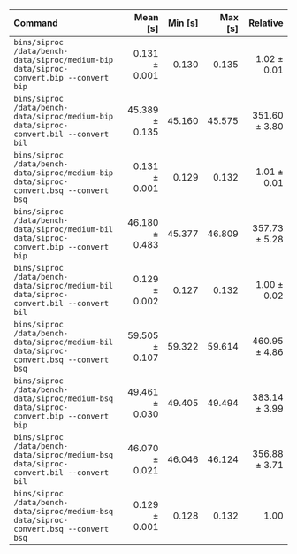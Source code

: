 | Command | Mean [s] | Min [s] | Max [s] | Relative |
|:---|---:|---:|---:|---:|
| `bins/siproc /data/bench-data/siproc/medium-bip data/siproc-convert.bip --convert bip` | 0.131 ± 0.001 | 0.130 | 0.135 | 1.02 ± 0.01 |
| `bins/siproc /data/bench-data/siproc/medium-bip data/siproc-convert.bil --convert bil` | 45.389 ± 0.135 | 45.160 | 45.575 | 351.60 ± 3.80 |
| `bins/siproc /data/bench-data/siproc/medium-bip data/siproc-convert.bsq --convert bsq` | 0.131 ± 0.001 | 0.129 | 0.132 | 1.01 ± 0.01 |
| `bins/siproc /data/bench-data/siproc/medium-bil data/siproc-convert.bip --convert bip` | 46.180 ± 0.483 | 45.377 | 46.809 | 357.73 ± 5.28 |
| `bins/siproc /data/bench-data/siproc/medium-bil data/siproc-convert.bil --convert bil` | 0.129 ± 0.002 | 0.127 | 0.132 | 1.00 ± 0.02 |
| `bins/siproc /data/bench-data/siproc/medium-bil data/siproc-convert.bsq --convert bsq` | 59.505 ± 0.107 | 59.322 | 59.614 | 460.95 ± 4.86 |
| `bins/siproc /data/bench-data/siproc/medium-bsq data/siproc-convert.bip --convert bip` | 49.461 ± 0.030 | 49.405 | 49.494 | 383.14 ± 3.99 |
| `bins/siproc /data/bench-data/siproc/medium-bsq data/siproc-convert.bil --convert bil` | 46.070 ± 0.021 | 46.046 | 46.124 | 356.88 ± 3.71 |
| `bins/siproc /data/bench-data/siproc/medium-bsq data/siproc-convert.bsq --convert bsq` | 0.129 ± 0.001 | 0.128 | 0.132 | 1.00 |
